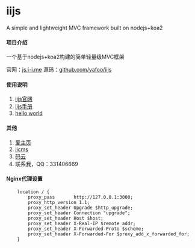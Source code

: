 # iijs
A simple and lightweight MVC framework built on nodejs+koa2

#### 项目介绍

一个基于nodejs+koa2构建的简单轻量级MVC框架

官网：[js.i-i.me](https://js.i-i.me/ "iijs") 源码：[github.com/yafoo/iijs](https://github.com/yafoo/iijs "github")
	

#### 使用说明

1. [iijs官网](https://js.i-i.me/ "iijs官网")
2. [iijs手册](https://js.i-i.me/doc "iijs手册")
3. [hello world](https://js.i-i.me/hello "hello world")

#### 其他

1. [爱主页](https://www.i-i.me/ "爱主页 - 网址收藏分享平台！")
2. [iicms](https://cms.i-i.me/ "iicms内容管理系统")
3. [码云](https://gitee.com/yafu "码云")
4. 联系我，QQ：331406669

#### Nginx代理设置

```
    location / {
        proxy_pass       http://127.0.0.1:3000;
        proxy_http_version 1.1;
        proxy_set_header Upgrade $http_upgrade;
        proxy_set_header Connection "upgrade";
        proxy_set_header Host $host;
        proxy_set_header X-Real-IP $remote_addr;
        proxy_set_header X-Forwarded-Proto $scheme;
        proxy_set_header X-Forwarded-For $proxy_add_x_forwarded_for;
    }
```